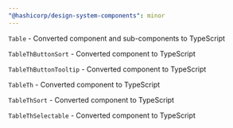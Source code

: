 ```yaml
---
"@hashicorp/design-system-components": minor
---
```


`Table` - Converted component and sub-components to TypeScript

`TableThButtonSort` - Converted component to TypeScript

`TableThButtonTooltip` - Converted component to TypeScript

`TableTh` - Converted component to TypeScript

`TableThSort` - Converted component to TypeScript

`TableThSelectable` - Converted component to TypeScript

